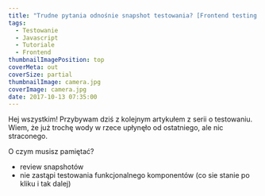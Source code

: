 ```yaml
---
title: "Trudne pytania odnośnie snapshot testowania? [Frontend testing #3]"
tags:
  - Testowanie
  - Javascript
  - Tutoriale
  - Frontend
thumbnailImagePosition: top
coverMeta: out
coverSize: partial
thumbnailImage: camera.jpg
coverImage: camera.jpg
date: 2017-10-13 07:35:00
---
```



<!--excerpt-->
Hej wszystkim!
Przybywam dziś z kolejnym artykułem z serii o testowaniu. Wiem, że już trochę wody w rzece upłynęło od ostatniego, ale nic straconego.


O czym musisz pamiętać?
- review snapshotów
- nie zastąpi testowania funkcjonalnego komponentów (co sie stanie po kliku i tak dalej)
